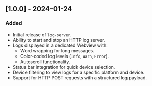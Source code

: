 ## [1.0.0] - 2024-01-24

### Added
- Initial release of `log-server`.
- Ability to start and stop an HTTP log server.
- Logs displayed in a dedicated Webview with:
  - Word wrapping for long messages.
  - Color-coded log levels (`Info`, `Warn`, `Error`).
  - Autoscroll functionality.
- Status bar integration for quick device selection.
- Device filtering to view logs for a specific platform and device.
- Support for HTTP POST requests with a structured log payload.
